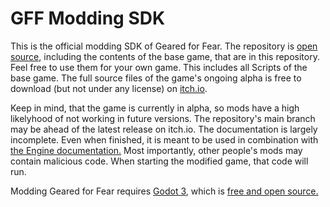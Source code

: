 # GFF Modding SDK
This is the official modding SDK of Geared for Fear. The repository is [open source](/LICENSE), including the contents of the base game, that are in this repository. Feel free to use them for your own game. This includes all Scripts of the base game. The full source files of the game's ongoing alpha is free to download (but not under any license) on [itch.io](//gearedforfear.itch.io/geared-for-fear-alpha).<br>

Keep in mind, that the game is currently in alpha, so mods have a high likelyhood of not working in future versions. The repository's main branch may be ahead of the latest release on itch.io. The documentation is largely incomplete. Even when finished, it is meant to be used in combination with [the Engine documentation.](//docs.godotengine.org/en/stable/) Most importantly, other people's mods may contain malicious code. When starting the modified game, that code will run.<br>

Modding Geared for Fear requires [Godot 3](//godotengine.org/download), which is [free and open source.](//godotengine.org/license)
